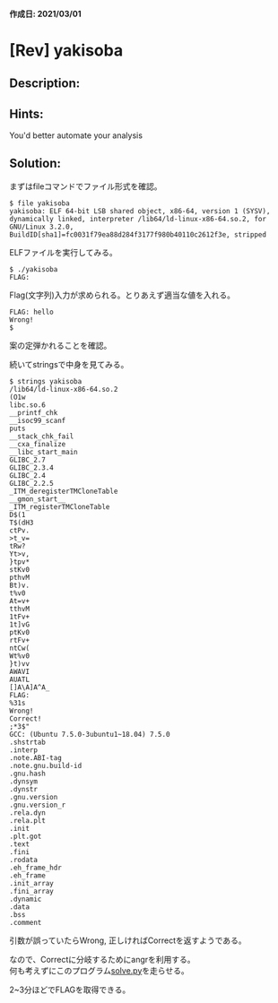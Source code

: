 #### 作成日: 2021/03/01

# [Rev] yakisoba

## Description:

## Hints:
You'd better automate your analysis  

## Solution:

まずはfileコマンドでファイル形式を確認。  

	$ file yakisoba
	yakisoba: ELF 64-bit LSB shared object, x86-64, version 1 (SYSV), dynamically linked, interpreter /lib64/ld-linux-x86-64.so.2, for GNU/Linux 3.2.0, BuildID[sha1]=fc0031f79ea88d284f3177f980b40110c2612f3e, stripped  

ELFファイルを実行してみる。  

	$ ./yakisoba
	FLAG: 

Flag(文字列)入力が求められる。とりあえず適当な値を入れる。  

	FLAG: hello
	Wrong!
	$

案の定弾かれることを確認。

続いてstringsで中身を見てみる。  

	$ strings yakisoba
	/lib64/ld-linux-x86-64.so.2
	(O1w
	libc.so.6
	__printf_chk
	__isoc99_scanf
	puts
	__stack_chk_fail
	__cxa_finalize
	__libc_start_main
	GLIBC_2.7
	GLIBC_2.3.4
	GLIBC_2.4
	GLIBC_2.2.5
	_ITM_deregisterTMCloneTable
	__gmon_start__
	_ITM_registerTMCloneTable
	D$(1
	T$(dH3
	ctPv.
	>t_v=
	tRw?
	Yt>v,
	}tpv*
	stKv0
	pthvM
	Bt)v.
	t%v0
	At=v+
	tthvM
	1tFv+
	1t]vG
	ptKv0
	rtFv+
	ntCw(
	Wt%v0
	}t)vv
	AWAVI
	AUATL
	[]A\A]A^A_
	FLAG:
	%31s
	Wrong!
	Correct!
	;*3$"
	GCC: (Ubuntu 7.5.0-3ubuntu1~18.04) 7.5.0
	.shstrtab
	.interp
	.note.ABI-tag
	.note.gnu.build-id
	.gnu.hash
	.dynsym
	.dynstr
	.gnu.version
	.gnu.version_r
	.rela.dyn
	.rela.plt
	.init
	.plt.got
	.text
	.fini
	.rodata
	.eh_frame_hdr
	.eh_frame
	.init_array
	.fini_array
	.dynamic
	.data
	.bss
	.comment

引数が誤っていたらWrong, 正しければCorrectを返すようである。  

なので、Correctに分岐するためにangrを利用する。  
何も考えずにこのプログラム[solve.py](solver/solve.py)を走らせる。  


2~3分ほどでFLAGを取得できる。  

